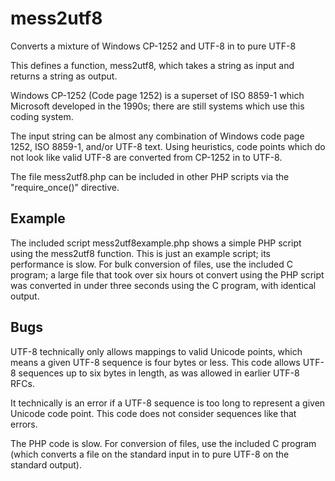 # mess2utf8
Converts a mixture of Windows CP-1252 and UTF-8 in to pure UTF-8

This defines a function, mess2utf8, which takes a string as input and
returns a string as output.

Windows CP-1252 (Code page 1252) is a superset of ISO 8859-1 which
Microsoft developed in the 1990s; there are still systems which use
this coding system.

The input string can be almost any combination of Windows code page 1252,
ISO 8859-1, and/or UTF-8 text.  Using heuristics, code points which do
not look like valid UTF-8 are converted from CP-1252 in to UTF-8.

The file mess2utf8.php can be included in other PHP scripts via the
"require_once()" directive.

## Example

The included script mess2utf8example.php shows a simple PHP script using
the mess2utf8 function.  This is just an example script; its performance
is slow.  For bulk conversion of files, use the included C program; a
large file that took over six hours ot convert using the PHP script
was converted in under three seconds using the C program, with identical
output.

## Bugs

UTF-8 technically only allows mappings to valid Unicode points, which
means a given UTF-8 sequence is four bytes or less.  This code allows
UTF-8 sequences up to six bytes in length, as was allowed in earlier
UTF-8 RFCs.

It technically is an error if a UTF-8 sequence is too long to represent
a given Unicode code point.  This code does not consider sequences like
that errors.

The PHP code is slow.  For conversion of files, use the included C
program (which converts a file on the standard input in to pure UTF-8
on the standard output).
